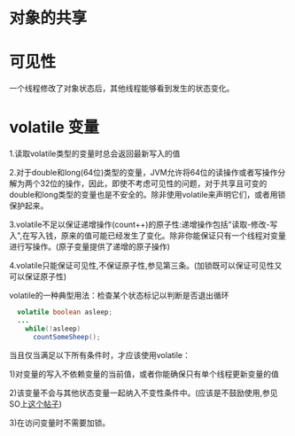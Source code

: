 # 对象的共享

# 可见性
  一个线程修改了对象状态后，其他线程能够看到发生的状态变化。
  
# volatile 变量
  1.读取volatile类型的变量时总会返回最新写入的值
  
  2.对于double和long(64位)类型的变量，JVM允许将64位的读操作或者写操作分解为两个32位的操作，因此，即使不考虑可见性的问题，对于共享且可变的double和long类型的变量也是不安全的。除非使用volatile来声明它们，或者用锁保护起来。
  
  3.volatile不足以保证递增操作(count++)的原子性:递增操作包括"读取-修改-写入",在写入钱，原来的值可能已经发生了变化。除非你能保证只有一个线程对变量进行写操作。(原子变量提供了递增的原子操作)
  
  4.volatile只能保证可见性,不保证原子性,参见第三条。(加锁既可以保证可见性又可以保证原子性)
  
  volatile的一种典型用法：检查某个状态标记以判断是否退出循环
```java
  volatile boolean asleep;
  ...
    while(!asleep)
      countSomeSheep();
```

  当且仅当满足以下所有条件时，才应该使用volatile：
  
  1)对变量的写入不依赖变量的当前值，或者你能确保只有单个线程更新变量的值
    
  2)该变量不会与其他状态变量一起纳入不变性条件中。(应该是不鼓励使用,参见SO上[这个帖子](http://stackoverflow.com/questions/9868577/how-to-comprehend-thevariabledoes-notparticipatein-invariantswith-otherst))
    
  3)在访问变量时不需要加锁。  
